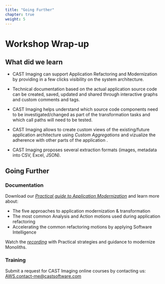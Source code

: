 ```yaml
---
title: "Going Further"
chapter: true
weight: 5
---
```


# Workshop Wrap-up 

## What did we learn


- CAST Imaging can support Application Refactoring and Modernization by providing in a few clicks visibility on the system architecture.

- Technical documentation based on the actual application source code can be created, saved, updated and shared through interactive graphs and custom comments and tags.

- CAST Imaging helps understand which source code components need to be investigated/changed as part of the transformation tasks and which call paths will need to be tested.

- CAST Imaging allows to create custom views of the existing/future application architecture using *Custom Aggregations* and vizualize the adherence with other parts of the application .

- CAST Imaging proposes several extraction formats (images, metadata into CSV, Excel, JSON).

## Going Further

### Documentation

Download our *[Practical guide to Application Modernization](https://learn.castsoftware.com/download-wp-accelerating-application-refactoring_a-practical-guide?hsLang=en)* 
and learn more about:

- The five approaches to application modernization & transformation
- The most common Analysis and Action motions used during application refactoring
- Accelerating the common refactoring motions by applying Software Intelligence

Watch the *[recording](https://learn.castsoftware.com/thank-you/monoliths-microservices_modernization-practical-strategies_guidance_follow-up)* with Practical strategies and guidance to modernize Monoliths.

### Training

Submit a request for CAST Imaging online courses by contacting us: AWS.contact-me@castsoftware.com